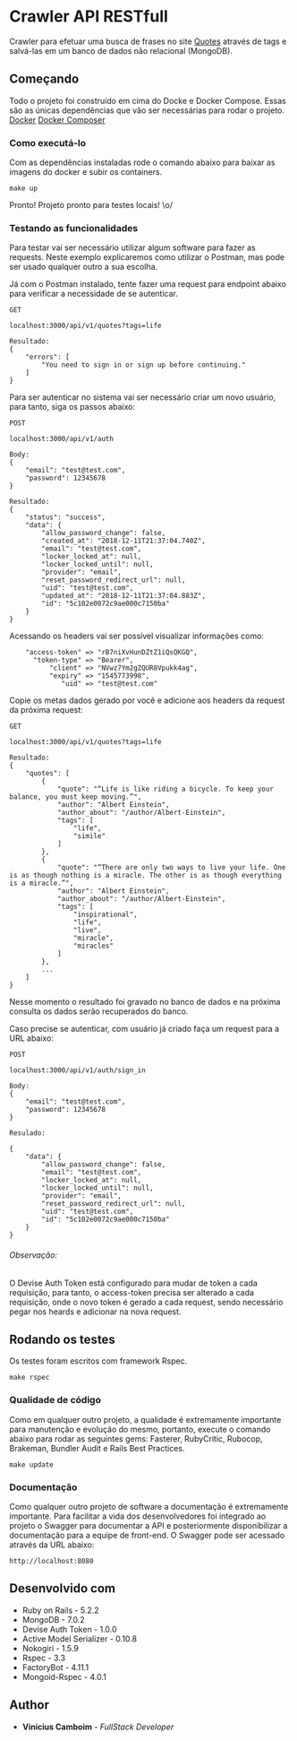 # Crawler API RESTfull

Crawler para efetuar uma busca de frases no site [Quotes](http://quotes.toscrape.com/) através de tags e salvá-las em um banco de dados não relacional (MongoDB).

## Começando

Todo o projeto foi construído em cima do Docke e Docker Compose. Essas são as únicas dependências que vão ser necessárias para rodar o projeto.
[Docker](https://docs.docker.com/install/linux/docker-ce/ubuntu/) 
[Docker Composer](https://docs.docker.com/compose/install/)

### Como executá-lo

Com as dependências instaladas rode o comando abaixo para baixar as imagens do docker e subir os containers.
```
make up
```
Pronto! Projeto pronto para testes locais! \o/

### Testando as funcionalidades

Para testar vai ser necessário utilizar algum software para fazer as requests. Neste exemplo explicaremos como utilizar o Postman, mas pode ser usado qualquer outro a sua escolha.

Já com o Postman instalado, tente fazer uma request para endpoint abaixo para verificar a necessidade de se autenticar.

```
GET

localhost:3000/api/v1/quotes?tags=life

Resultado:
{
    "errors": [
        "You need to sign in or sign up before continuing."
    ]
}
```

Para ser autenticar no sistema vai ser necessário criar um novo usuário, para tanto, siga os passos abaixo:

```
POST

localhost:3000/api/v1/auth

Body:
{
	"email": "test@test.com",
	"password": 12345678
}

Resultado:
{
    "status": "success",
    "data": {
        "allow_password_change": false,
        "created_at": "2018-12-11T21:37:04.740Z",
        "email": "test@test.com",
        "locker_locked_at": null,
        "locker_locked_until": null,
        "provider": "email",
        "reset_password_redirect_url": null,
        "uid": "test@test.com",
        "updated_at": "2018-12-11T21:37:04.883Z",
        "id": "5c102e0072c9ae000c7150ba"
    }
}
```
Acessando os headers vai ser possível visualizar informações como: 
```
    "access-token" => "rB7niXvHunDZtZ1iQsQKGQ",
      "token-type" => "Bearer",
          "client" => "NVwz7Ym2gZQUR8Vpukk4ag",
          "expiry" => "1545773998",
             "uid" => "test@test.com"
```
Copie os metas dados gerado por você e adicione aos headers da request da próxima request:
```
GET

localhost:3000/api/v1/quotes?tags=life

Resultado:
{
    "quotes": [
        {
            "quote": "“Life is like riding a bicycle. To keep your balance, you must keep moving.”",
            "author": "Albert Einstein",
            "author_about": "/author/Albert-Einstein",
            "tags": [
                "life",
                "simile"
            ]
        },
        {
            "quote": "“There are only two ways to live your life. One is as though nothing is a miracle. The other is as though everything is a miracle.”",
            "author": "Albert Einstein",
            "author_about": "/author/Albert-Einstein",
            "tags": [
                "inspirational",
                "life",
                "live",
                "miracle",
                "miracles"
            ]
        },
        ...
    ]
}
```
Nesse momento o resultado foi gravado no banco de dados e na próxima consulta os dados serão recuperados do banco.

Caso precise se autenticar, com usuário já criado faça um request para a URL abaixo:
```
POST

localhost:3000/api/v1/auth/sign_in

Body:
{
	"email": "test@test.com",
	"password": 12345678
}

Resulado:

{
    "data": {
        "allow_password_change": false,
        "email": "test@test.com",
        "locker_locked_at": null,
        "locker_locked_until": null,
        "provider": "email",
        "reset_password_redirect_url": null,
        "uid": "test@test.com",
        "id": "5c102e0072c9ae000c7150ba"
    }
}
```

###### Observação:
O Devise Auth Token está configurado para mudar de token a cada requisição, para tanto, o access-token precisa ser alterado a cada requisição, onde o novo token é gerado a cada request, sendo necessário pegar nos heards e adicionar na nova request.

## Rodando os testes
Os testes foram escritos com framework Rspec.

```
make rspec
```

### Qualidade de código
Como em qualquer outro projeto, a qualidade é extremamente importante para manutenção e evolução do mesmo, portanto, execute o comando abaixo para rodar as seguintes gems: Fasterer, RubyCritic, Rubocop, Brakeman, Bundler Audit e Rails Best Practices.

```
make update
```

### Documentação

Como qualquer outro projeto de software a documentação é extremamente importante. Para facilitar a vida dos desenvolvedores foi integrado ao projeto o Swagger para documentar a API e posteriormente disponibilizar a documentação para a equipe de front-end. O Swagger pode ser acessado através da URL abaixo:

```
http://localhost:8080
```

## Desenvolvido com

* Ruby on Rails - 5.2.2
* MongoDB - 7.0.2
* Devise Auth Token - 1.0.0
* Active Model Serializer - 0.10.8
* Nokogiri - 1.5.9
* Rspec - 3.3
* FactoryBot - 4.11.1
* Mongoid-Rspec - 4.0.1

## Author

* **Vinicius Camboim** - *FullStack Developer*